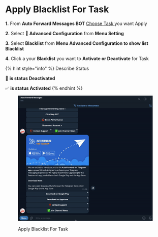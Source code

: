 # Apply Blacklist For Task

**1.**  From **Auto Forward Messages BOT** [Choose Task ](./)you want Apply

**2.**  Select 🔐 **Advanced Configuration** from **Menu Setting**

**3.**  Select **Blacklist** from **Menu Advanced Configuration to show list Blacklist**

**4.**  Click a your **Blacklist** you want to **Activate or Deactivate** for Task

{% hint style="info" %}
Describe Status

🚫  **is status Deactivated**

✅ **is status Activated**
{% endhint %}

<figure><img src="../../.gitbook/assets/blacklist.gif" alt=""><figcaption><p>Apply Blacklist For Task</p></figcaption></figure>
